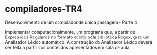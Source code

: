 # compiladores-TR4
Desenvolvimento de um compilador de única passagem - Parte 4

Implementar computacionalmente, um programa que, a partir de Expressões Regulares no formato aceito pela biblioteca Regex, gere um Analisador Léxico automático. A construção do Analisador Léxico deverá ser feita a partir dos conteúdos apresentados em sala de aula.
